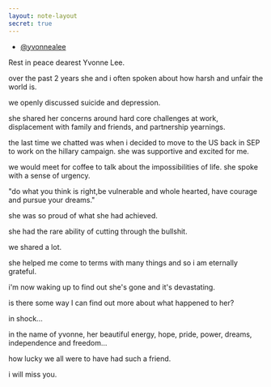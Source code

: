 ```yaml
---
layout: note-layout
secret: true
---
```


- [@yvonnealee](https://www.instagram.com/yvonnealee/)

Rest in peace dearest Yvonne Lee.

over the past 2 years she and i often spoken about how harsh and unfair the world is. 

we openly discussed suicide and depression.

she shared her concerns around hard core challenges at work, displacement with family and friends, and partnership yearnings.

the last time we chatted was when i decided to move to the US back in SEP to work on the hillary campaign. she was supportive and excited for me.

we would meet for coffee to talk about the impossibilities of life. she spoke with a sense of urgency. 

"do what you think is right,be vulnerable and whole hearted, have courage and pursue your dreams."

she was so proud of what she had achieved.

she had the rare ability of cutting through the bullshit.

we shared a lot. 

she helped me come to terms with many things and so i am eternally grateful.

i'm now waking up to find out she's gone and it's devastating.

is there some way I can find out more about what happened to her? 

in shock...

in the name of yvonne, her beautiful energy, hope, pride, power, dreams, independence and freedom...

how lucky we all were to have had such a friend.

i will miss you.